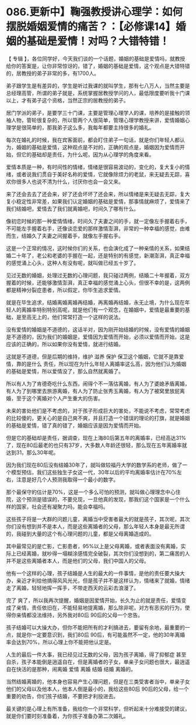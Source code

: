 # 086.更新中】鞠强教授讲心理学：如何摆脱婚姻爱情的痛苦？：【必修课14】婚姻的基础是爱情！对吗？大错特错！

【 专辑 】，各位同学好，今天我们谈的一个话题，婚姻的基础是爱情吗，就教授给你的答案是，让你非常惊讶的，错了，婚姻的基础是爱情，这个观点是大错特错的，居教授的弟子非常的多，有1700人。

弟子跟学生是有差异的，学生是听过我课的就叫学生，那有七八万人，当然主要是总经理高管，所谓的弟子就是，系统掌握居教授学问的人，最低限度要听我十门课以上，才有弟子这个资格，当然正宗的居教授的弟子。

居门学派的弟子，是要学三十门课，主要是管理心理学人的课，培养的是接触的领袖人物，管轮很复杂的，所以管两个人很简单，管理心理学教授来讲，爱情婚姻心理学是很简单的，那我弟子这么多，我每年都要主持很多的婚礼。

每次在婚礼的时候，我在宾客面前，都会盯住弟子一句话，就是你们年轻人都认为，婚姻的基础是爱情，这种观点是不对的，正确的观点是，婚姻因为爱情而开始，但它的基础却是责任，为什么呢，因为从心理学的角度来看。

爱情本质是一种，有时间性的情绪，情绪是很容易波动的，变化的，复大复小的情绪，或者说我们贯自于美好名称的爱情，它就像除烦力的老鼠，来无疑去无踪，喜欢你很多人也说不清为什么，讨厌你也会一会又来。

来了还会去去了还会来，好了还会坏坏了还会来，所以情绪是来无疑去无踪，复大复小稳定性非常差，如果我们认定婚姻的基础是爱情，那事情就麻烦了，爱情来了我们结婚吧，爱情去了我们就离婚吧，时间久了哪有什么。

像初恋时候的那一种爱情情绪，时间久了夫妻之间的手，就一定像左手握着右手，不可能左手握着右手，还像谈恋爱的那样激情澎湃，非常的一种幸福的感觉，由难而生，结婚久了夫妻之间握着手，就像左手握右手。

这是一个正常的情况，这时候你们的关系，也会演化成了一种亲情的关系，如果结婚二十年了，老公和老婆的手握在一起，还是特别的有感觉，新潮澎湃，真正幸福的感觉涌上心头，这种人有没有呢，就叫做已经五十岁了。

见过无数的婚姻，处理过无数的心理问题，我只碰过两例，结婚二十年握着，双方握着的时候，还能够激情澎湃，真正幸福的感觉涌上心头，但很不幸的是，这两例都是精神分裂症患者，所以假定，你毕生追求爱情。

就是在毕生追求，结婚离婚离婚再结婚，再离婚再结婚，永无止境，为什么现在年轻人的离婚率特别特别高呢，就是他们有一个观念，在婚姻中，爱情是最重要的基础，是至高无上的，他们常常打造一个这样的说法。

没有爱情的婚姻是不道德的，这话半对，因为刚开始结婚的时候，没有爱情的婚姻是不道德的，因为我们的婚姻是，爱情因为爱情而开始，必须以爱情而开始，这是应该的正确的，所以如果你没有爱情，就进行结婚。

这就是不道德，但是后期的维持，维护 滋养 保护 保卫这个婚姻，它就不是靠爱情，靠的是什么 责任，所以现在为什么年轻人离婚率这么高，因为他们认为婚姻的基础是爱情，所以爱情没了，那么自然就离婚了。

所以有人为了肯德奇吃什么东西，闹得个不一落估离婚，有人为了婆媳矛盾离婚，有人为了到哪里去旅游离婚，有人为了防止张秀玉离婚，有人为了被窝里放屁离婚，至于这个离婚对个人产生重大的伤害。

未来的害处他们是不考虑的，对于孩子形成巨大的害处，不能说不考虑，常常考虑的比较傻的，更关心的是自己爽不爽，并且打造一个错误的理论的打旗，就是婚姻的基础是爱情，错了真的错了，婚姻应该是因为爱情而开始。

但是它的基础却是责任，据调查，现在上海80后第五年的离婚率，已经高达31%了，现在80后最老的也只有37岁，大多数人年龄还很轻，那么现在五年离婚率就达到31，那么30年呢。

因为我们现在80后没有结婚30年了，就叫做较福丹大学的数学系的老师，做了一个模型预估，我们这些独生子女这一代，30年以后的平均离婚率估计在70%左右，注意是好几个人预测我取得一个最小的数字。

那个最保守的估计是70%，这是一个多么可怕的预测，就叫做心理理念中心住院，这个预测是错误的，不要兑现，一旦他真的发现，那我们这个国家是一个什么样的国家，社会还有凝聚力吗，能会幸福吗。

这些孩子将是一大群的问题儿童，离婚当中受害者最大的就是孩子，其次呢，其次你们没有想到并不是本人，而是这些离婚者的父母，那么年轻人本身是最无所谓的，我碰到大量的这个有心理问题的儿童，都是父母离婚造成的。

其中最常见的是亡影，亡影患者，95%以上是父母离婚，或者表面没有离婚，实际上已经离婚，就吵得一塌糊涂感情完全破裂，其次你们没想到的，第二痛苦的人并不是这些离婚者本人，而是他们的父母，我们中国人的父母。

他有一个这样的心理，孩子结婚是人生的最大的一件事情，是他的责任要大操大办，亲近才利给他搞得风风光光，但是孩子并不是这样认为，情绪来了就婚，情绪走了离婚，轻轻地挥一挥手，不带走西天的云彩去浪漫了。

完了 爽了，所以我再次提醒，婚姻是因爱情开始，长久为止的就是责任，爱情变成了亲情，责任依旧在，不能轻易地提离婚，那么除非呢，对方有恶劣的行为，使得你亲情都没法维持，另外我对80后 90后的父母一个忠告。

孩子结婚可以大操大办，但你不能把所有的才利搞进去，要留有余地，最重要的一点，就是你一定要意识到，我们80后 90后，有可能虽然不一定，他的30年离婚率会达到70%，所以心理上你不能把他认定是。

人生的最后一件大事，我已经见过无数的父母，因为孩子离婚，得了抑郁症 甚至自杀，孩子本能倒是逍遥自在，但是离婚者的子女，单亲子女问题也很大，最逍遥自在快活的是那种，闹离婚 爱情 离婚 结婚 结婚 离婚的。

当然结婚离婚的，他本身也容易产生心理问题，但是在三类受害者当中，单亲子女他们的父母以及他本人，他本人倒是最小的，我给这些80后 90后的父母，给一个重要的劝告，你们孩子结婚，不要把才利投进去。

最关键的是心理上有所准备，我给你一个非常科学，但听起来十分难接受的建议，就是你们要时刻准备着，为你孩子准备办第二次婚礼。